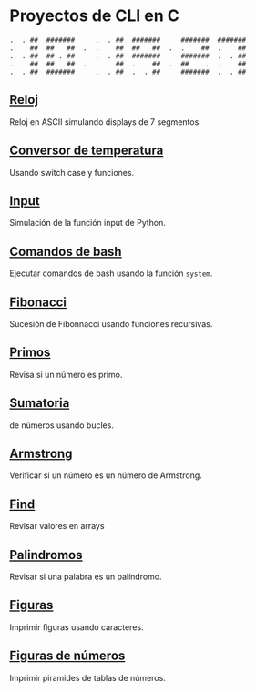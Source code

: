 # Proyectos de CLI en C
```
.  . ##  #######     .  . ##  #######     #######  ####### 
.    ##  ##   ##  .  .    ##  ##   ##  .  .    ##  .    ## 
.  . ##  ## . ##     .  . ##  #######     #######  .  . ## 
.    ##  ##   ##  .  .    ##  .    ##  .  ##    .  .    ## 
.  . ##  #######     .  . ##  .  . ##     #######  .  . ##
```

## [Reloj](https://github.com/adnksharp/cClock)
Reloj en ASCII simulando displays de 7 segmentos.

## [Conversor de temperatura](https://github.com/adnksharp/cTemp)
Usando switch case y funciones.

## [Input](https://github.com/adnksharp/cFakeInput)
Simulación de la función input de Python.

## [Comandos de bash](https://github.com/adnksharp/cExec)
Ejecutar comandos de bash usando la función ```system```.

## [Fibonacci](https://github.com/adnksharp/cFibonacci)
Sucesión de Fibonnacci usando funciones recursivas.

## [Primos](https://github.com/adnksharp/cPrimeN)
Revisa si un número es primo.

## [Sumatoria](https://github.com/adnksharp/cSum)
de números usando bucles.

## [Armstrong](https://github.com/adnksharp/cArmstrong)
Verificar si un número es un número de Armstrong.

## [Find](https://github.com/adnksharp/cArrays)
Revisar valores en arrays

## [Palindromos](https://github.com/adnksharp/cPalindromes)
Revisar si una palabra es un palíndromo.

## [Figuras](https://github.com/adnksharp/cFigures)
Imprimir figuras usando caracteres.

## [Figuras de números](https://github.com/adnksharp/cMT)
Imprimir piramides de tablas de números.
